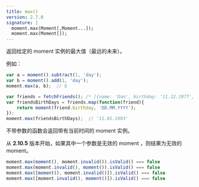 ```yaml
---
title: max()
version: 2.7.0
signature: |
  moment.max(Moment[,Moment...]);
  moment.max(Moment[]);
---
```


返回给定的 moment 实例的最大值（最远的未来）。

例如：

```javascript
var a = moment().subtract(1, 'day');
var b = moment().add(1, 'day');
moment.max(a, b);  // b

var friends = fetchFriends(); /* [{name: 'Dan', birthday: '11.12.1977'}, {name: 'Mary', birthday: '11.12.1986'}, {name: 'Stephan', birthday: '11.01.1993'}]*/
var friendsBirthDays = friends.map(function(friend){
    return moment(friend.birthday, 'DD.MM.YYYY');
});
moment.max(friendsBirthDays);  // '11.01.1993'
```

不带参数的函数会返回带有当前时间的 moment 实例。

从 **2.10.5** 版本开始，如果其中一个参数是无效的 moment ，则结果为无效的 moment。

```javascript
moment.max(moment(), moment.invalid()).isValid() === false
moment.max(moment.invalid(), moment()).isValid() === false
moment.max([moment(), moment.invalid()]).isValid() === false
moment.max([moment.invalid(), moment()]).isValid() === false
```
